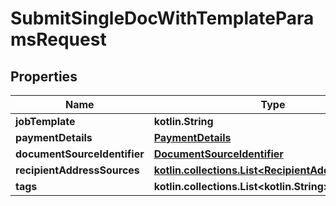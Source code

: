 
# SubmitSingleDocWithTemplateParamsRequest

## Properties
| Name | Type | Description | Notes |
| ------------ | ------------- | ------------- | ------------- |
| **jobTemplate** | **kotlin.String** |  |  |
| **paymentDetails** | [**PaymentDetails**](PaymentDetails.md) |  |  |
| **documentSourceIdentifier** | [**DocumentSourceIdentifier**](DocumentSourceIdentifier.md) |  |  |
| **recipientAddressSources** | [**kotlin.collections.List&lt;RecipientAddressSource&gt;**](RecipientAddressSource.md) |  |  |
| **tags** | **kotlin.collections.List&lt;kotlin.String&gt;** |  |  [optional] |



